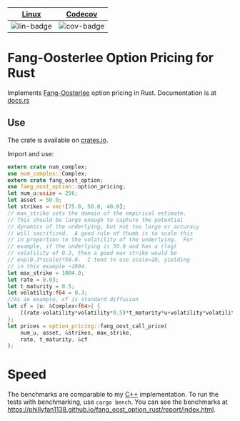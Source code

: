 | [Linux][lin-link] |  [Codecov][cov-link]  |
| :---------------: | :-------------------: |
| ![lin-badge]      | ![cov-badge]          |

[lin-badge]: https://github.com/phillyfan1138/fang_oost_option_rust/workflows/Rust/badge.svg
[lin-link]:  https://github.com/phillyfan1138/fang_oost_option_rust/actions
[cov-badge]: https://codecov.io/gh/phillyfan1138/fang_oost_option_rust/branch/master/graph/badge.svg
[cov-link]:  https://codecov.io/gh/phillyfan1138/fang_oost_option_rust

# Fang-Oosterlee Option Pricing for Rust

Implements [Fang-Oosterlee](https://mpra.ub.uni-muenchen.de/8914/4/MPRA_paper_8914.pdf) option pricing in Rust.  Documentation is at [docs.rs](https://docs.rs/fang_oost_option/)

## Use

The crate is available on [crates.io](https://crates.io/crates/fang_oost_option).

Import and use:

```rust
extern crate num_complex;
use num_complex::Complex;
extern crate fang_oost_option;
use fang_oost_option::option_pricing;
let num_u:usize = 256;
let asset = 50.0;
let strikes = vec![75.0, 50.0, 40.0];
// max_strike sets the domain of the empirical estimate.  
// This should be large enough to capture the potential
// dynamics of the underlying, but not too large or accuracy
// will sacrificed.  A good rule of thumb is to scale this
// in proportion to the volatility of the underlying.  For
// example, if the underlying is 50.0 and has a (log) 
// volatility of 0.3, then a good max strike would be
// exp(0.3*scale)*50.0.  I tend to use scale=10, yielding
// in this example ~1004.
let max_strike = 1004.0; 
let rate = 0.03;
let t_maturity = 0.5;
let volatility:f64 = 0.3; 
//As an example, cf is standard diffusion
let cf = |u: &Complex<f64>| {
    ((rate-volatility*volatility*0.5)*t_maturity*u+volatility*volatility*t_maturity*u*u*0.5).exp()
};
let prices = option_pricing::fang_oost_call_price(
    num_u, asset, &strikes, max_strike,
    rate, t_maturity, &cf
);
```


# Speed

The benchmarks are comparable to my [C++](https://github.com/phillyfan1138/FangOost) implementation.  To run the tests with benchmarking, use `cargo bench`.  You can see the benchmarks at https://phillyfan1138.github.io/fang_oost_option_rust/report/index.html.
